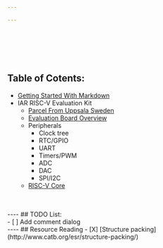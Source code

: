 ```yaml
---

---
```

<br/>
<br/>
<br/>
<br/>

## Table of Cotents:
- [Getting Started With Markdown](article/GettingStartWithMarkDown.md)
 - IAR RISC-V Evaluation Kit
    - [Parcel From Uppsala Sweden](article/01_ParcelFromUppsalaSweden/ParcelFromUppsalaSweden.md)
    - [Evaluation Board Overview](article/02_Evaluation_Board_Overview/EvaluationBoardOverview.md)
    - Peripherals
        - Clock tree
        - RTC/GPIO
        - UART
        - Timers/PWM
        - ADC
        - DAC
        - SPI/I2C 
    - [RISC-V Core](article/04_RISC_V_CORE/04_RISC_V_Core.md)



<br/>
<br/>
----
## TODO List:<br/>
- [ ] Add comment dialog <br/>
----
## Resource Reading 
- [X] [Structure packing](http://www.catb.org/esr/structure-packing/)<br/>
